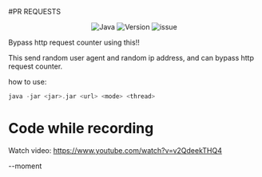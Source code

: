 #PR REQUESTS

<p align="center">

<img src="https://img.shields.io/badge/Java-1.8.0-blue.svg" alt="Java">
<img src="https://img.shields.io/badge/Version-0.0.1-blue.svg" alt="Version">
<img src="https://img.shields.io/badge/Made%20with-Kotlin-purple" alt="issue" />

</p>

Bypass http request counter using this!!

This send random user agent and random ip address, and can bypass http request counter.

how to use:

```kotlin
java -jar <jar>.jar <url> <mode> <thread>
```

# Code while recording

Watch video:
https://www.youtube.com/watch?v=v2QdeekTHQ4

--moment
